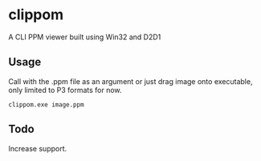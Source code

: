 # clippom
A CLI PPM viewer built using Win32 and D2D1

## Usage
Call with the .ppm file as an argument or just drag image onto executable, only limited to P3 formats for now.

```
clippom.exe image.ppm
```

## Todo
Increase support.